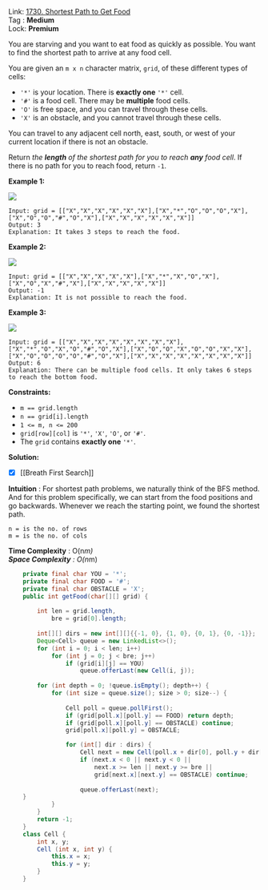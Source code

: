 Link: [1730. Shortest Path to Get Food](https://leetcode.com/problems/shortest-path-to-get-food/) <br>
Tag : **Medium**<br>
Lock: **Premium**

You are starving and you want to eat food as quickly as possible. You want to find the shortest path to arrive at any food cell.

You are given an `m x n` character matrix, `grid`, of these different types of cells:

-   `'*'` is your location. There is **exactly one** `'*'` cell.
-   `'#'` is a food cell. There may be **multiple** food cells.
-   `'O'` is free space, and you can travel through these cells.
-   `'X'` is an obstacle, and you cannot travel through these cells.

You can travel to any adjacent cell north, east, south, or west of your current location if there is not an obstacle.

Return _the **length** of the shortest path for you to reach **any** food cell_. If there is no path for you to reach food, return `-1`.

**Example 1:**

![](https://assets.leetcode.com/uploads/2020/09/21/img1.jpg)
```
Input: grid = [["X","X","X","X","X","X"],["X","*","O","O","O","X"],["X","O","O","#","O","X"],["X","X","X","X","X","X"]]
Output: 3
Explanation: It takes 3 steps to reach the food.
```

**Example 2:**

![](https://assets.leetcode.com/uploads/2020/09/21/img2.jpg)
```
Input: grid = [["X","X","X","X","X"],["X","*","X","O","X"],["X","O","X","#","X"],["X","X","X","X","X"]]
Output: -1
Explanation: It is not possible to reach the food.
```

**Example 3:**

![](https://assets.leetcode.com/uploads/2020/09/21/img3.jpg)
```
Input: grid = [["X","X","X","X","X","X","X","X"],["X","*","O","X","O","#","O","X"],["X","O","O","X","O","O","X","X"],["X","O","O","O","O","#","O","X"],["X","X","X","X","X","X","X","X"]]
Output: 6
Explanation: There can be multiple food cells. It only takes 6 steps to reach the bottom food.
```

**Constraints:**
-   `m == grid.length`
-   `n == grid[i].length`
-   `1 <= m, n <= 200`
-   `grid[row][col]` is `'*'`, `'X'`, `'O'`, or `'#'`.
-   The `grid` contains **exactly one** `'*'`.

**Solution:**
- [x] [[Breath First Search]]

**Intuition** :
For shortest path problems, we naturally think of the BFS method.
And for this problem specifically, we can start from the food positions and go backwards. Whenever we reach the starting point, we found the shortest path.

```
n = is the no. of rows
m = is the no. of cols
```
**Time Complexity** : O(n*m)<br>
**Space Complexity** : O(n*m)

```java
    private final char YOU = '*';
    private final char FOOD = '#';
    private final char OBSTACLE = 'X';
    public int getFood(char[][] grid) {
        
        int len = grid.length,
            bre = grid[0].length;
        
        int[][] dirs = new int[][]{{-1, 0}, {1, 0}, {0, 1}, {0, -1}};
        Deque<Cell> queue = new LinkedList<>();
        for (int i = 0; i < len; i++)
            for (int j = 0; j < bre; j++)
                if (grid[i][j] == YOU)
                    queue.offerLast(new Cell(i, j));
        
        for (int depth = 0; !queue.isEmpty(); depth++) {
            for (int size = queue.size(); size > 0; size--) {
                
                Cell poll = queue.pollFirst();
                if (grid[poll.x][poll.y] == FOOD) return depth;
                if (grid[poll.x][poll.y] == OBSTACLE) continue;
                grid[poll.x][poll.y] = OBSTACLE;

                for (int[] dir : dirs) {
                    Cell next = new Cell(poll.x + dir[0], poll.y + dir[1]);
                    if (next.x < 0 || next.y < 0 || 
                        next.x >= len || next.y >= bre || 
                        grid[next.x][next.y] == OBSTACLE) continue;
                    
                    queue.offerLast(next);
    }
            }
        }
        return -1;
    }
    class Cell {
        int x, y;
        Cell (int x, int y) {
            this.x = x;
            this.y = y;
        }
    }
```
